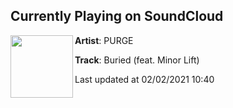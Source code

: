 ## Currently Playing on SoundCloud

[<img align="left" width="100" src="https://i1.sndcdn.com/artworks-3Iynp8MPf2pXKk8I-PhzNKQ-t50x50.jpg">](https://soundcloud.com/whoispurge/buried)

**Artist**: PURGE 

**Track**: Buried (feat. Minor Lift)

Last updated at 02/02/2021 10:40
